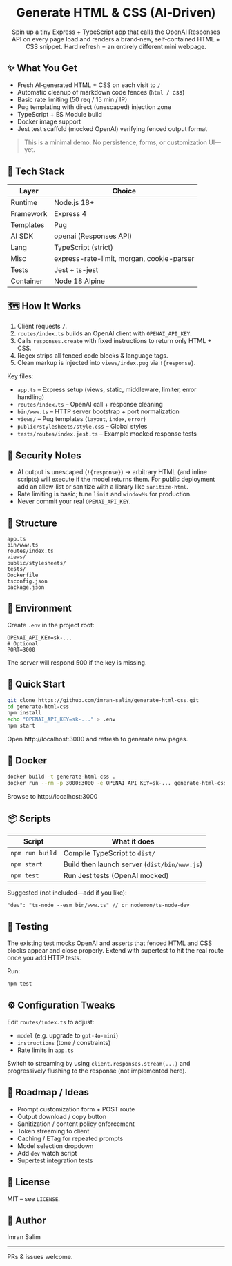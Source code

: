 <div align="center">

# Generate HTML & CSS (AI‑Driven)

Spin up a tiny Express + TypeScript app that calls the OpenAI Responses API on every page load and renders a brand‑new, self‑contained HTML + CSS snippet. Hard refresh = an entirely different mini webpage.

</div>

## ✨ What You Get

- Fresh AI‑generated HTML + CSS on each visit to `/`
- Automatic cleanup of markdown code fences (```html / ```css)
- Basic rate limiting (50 req / 15 min / IP)
- Pug templating with direct (unescaped) injection zone
- TypeScript + ES Module build
- Docker image support
- Jest test scaffold (mocked OpenAI) verifying fenced output format

> This is a minimal demo. No persistence, forms, or customization UI—yet.

## 🧱 Tech Stack

| Layer | Choice |
|-------|--------|
| Runtime | Node.js 18+ |
| Framework | Express 4 |
| Templates | Pug |
| AI SDK | openai (Responses API) |
| Lang | TypeScript (strict) |
| Misc | express-rate-limit, morgan, cookie-parser |
| Tests | Jest + ts-jest |
| Container | Node 18 Alpine |

## 🗺 How It Works

1. Client requests `/`.
2. `routes/index.ts` builds an OpenAI client with `OPENAI_API_KEY`.
3. Calls `responses.create` with fixed instructions to return only HTML + CSS.
4. Regex strips all fenced code blocks & language tags.
5. Clean markup is injected into `views/index.pug` via `!{response}`.

Key files:
- `app.ts` – Express setup (views, static, middleware, limiter, error handling)
- `routes/index.ts` – OpenAI call + response cleaning
- `bin/www.ts` – HTTP server bootstrap + port normalization
- `views/` – Pug templates (`layout`, `index`, `error`)
- `public/stylesheets/style.css` – Global styles
- `tests/routes/index.jest.ts` – Example mocked response tests

## 🔐 Security Notes

- AI output is unescaped (`!{response}`) → arbitrary HTML (and inline scripts) will execute if the model returns them. For public deployment add an allow‑list or sanitize with a library like `sanitize-html`.
- Rate limiting is basic; tune `limit` and `windowMs` for production.
- Never commit your real `OPENAI_API_KEY`.

## 📂 Structure

```
app.ts
bin/www.ts
routes/index.ts
views/
public/stylesheets/
tests/
Dockerfile
tsconfig.json
package.json
```

## 🔑 Environment

Create `.env` in the project root:

```
OPENAI_API_KEY=sk-...
# Optional
PORT=3000
```

The server will respond 500 if the key is missing.

## 🚀 Quick Start

```bash
git clone https://github.com/imran-salim/generate-html-css.git
cd generate-html-css
npm install
echo "OPENAI_API_KEY=sk-..." > .env
npm start
```

Open http://localhost:3000 and refresh to generate new pages.

## 🐳 Docker

```bash
docker build -t generate-html-css .
docker run --rm -p 3000:3000 -e OPENAI_API_KEY=sk-... generate-html-css
```

Browse to http://localhost:3000

## 📦 Scripts

| Script | What it does |
|--------|--------------|
| `npm run build` | Compile TypeScript to `dist/` |
| `npm start` | Build then launch server (`dist/bin/www.js`) |
| `npm test` | Run Jest tests (OpenAI mocked) |

Suggested (not included—add if you like):

```jsonc
"dev": "ts-node --esm bin/www.ts" // or nodemon/ts-node-dev
```

## 🧪 Testing

The existing test mocks OpenAI and asserts that fenced HTML and CSS blocks appear and close properly. Extend with supertest to hit the real route once you add HTTP tests.

Run:

```bash
npm test
```

## ⚙️ Configuration Tweaks

Edit `routes/index.ts` to adjust:
- `model` (e.g. upgrade to `gpt-4o-mini`)
- `instructions` (tone / constraints)
- Rate limits in `app.ts`

Switch to streaming by using `client.responses.stream(...)` and progressively flushing to the response (not implemented here).

## 🚧 Roadmap / Ideas

- Prompt customization form + POST route
- Output download / copy button
- Sanitization / content policy enforcement
- Token streaming to client
- Caching / ETag for repeated prompts
- Model selection dropdown
- Add `dev` watch script
- Supertest integration tests

## 📝 License

MIT – see `LICENSE`.

## 👤 Author

Imran Salim

---

PRs & issues welcome.
